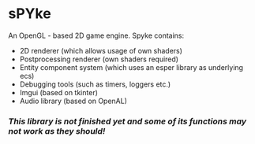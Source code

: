 # sPYke
An OpenGL - based 2D game engine. Spyke contains:
* 2D renderer (which allows usage of own shaders)
* Postprocessing renderer (own shaders required)
* Entity component system (which uses an esper library as underlying ecs)
* Debugging tools (such as timers, loggers etc.)
* Imgui (based on tkinter)
* Audio library (based on OpenAL)

### _This library is not finished yet and some of its functions may not work as they should!_
